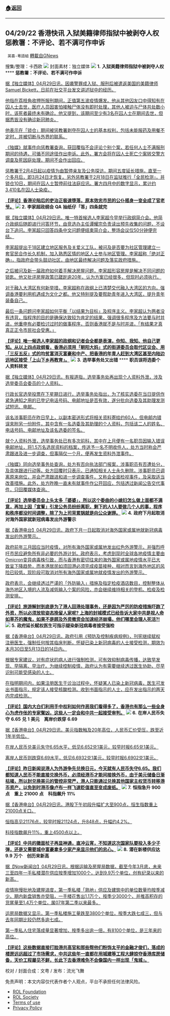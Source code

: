 ###  [:house:返回](README.md)
---


## 04/29/22 香港快讯 入狱美籍律师指狱中被剥夺人权 惩教署：不评论、若不满可作申诉
` 英喜-粵語組` [轉載自GNews](https://gnews.org/zh-hans/2438436/)

搜集/整理：卡西欧
 ![](https://assets.gnews.org/wp-content/uploads/2022/04/0429-fenmian.jpg) 
封面素材：独立媒体
 ![](https://assets.gnews.org/wp-content/uploads/2022/04/2022-04-29-1.png) 
**1.** **入狱美籍律师指狱中被剥夺人权** **** **惩教署：不评论、若不满可作申诉**
 
[据【独立媒体】04月29日讯，因袭警罪成入狱、服刑后被遣返美国的美籍律师 Samuel Bickett，日前在社交平台发文讲述狱中的经历。](https://www.inmediahk.net/node/政經/入獄美籍律師指獄中被剝奪人權-懲教署：不評論、若不滿可作申訴)
 
[他指在荔枝角收押所服刑期间，正值第五波疫情爆发。他从其他囚友口中得知有在囚人士去世，医疗人员因害怕接触尸体没有即时处理，其他人被迫与尸体共处数小时，该死者最终未有确诊。他又提到，该期间至少有3名在囚人士在期间去世，但据悉皆没有确诊新冠肺炎。](https://www.inmediahk.net/node/政經/入獄美籍律師指獄中被剝奪人權-懲教署：不評論、若不滿可作申訴)
 
[他表示在「锁仓」期间被惩教署剥夺在囚人士的基本权利，包括未能服药及用餐不定时，并被切断与外界的联系。](https://www.inmediahk.net/node/政經/入獄美籍律師指獄中被剝奪人權-懲教署：不評論、若不滿可作申訴)
 
[《独媒》就事件向惩教署查询，获回覆指不会评论个别个案，若任何人士不满服刑期间的待遇，可循不同途径作出申诉。此外，署方会将在囚人士死亡个案转交警方调查及死因庭处理，期间不会作出回应。](https://www.inmediahk.net/node/政經/入獄美籍律師指獄中被剝奪人權-懲教署：不評論、若不滿可作申訴)
 
[惩教署于2月4日起以疫情为由暂停亲友及公务探访，期间五度延长措施，直至一个多月后，即3月24日才恢复。另外惩教署于2月18日在监狱推行「全民检测」，并锁仓10日，期间在囚人士暂停前往法庭应讯。署方四月中的数字显示，累计约3,410名在囚人士染疫。](https://www.inmediahk.net/node/政經/入獄美籍律師指獄中被剝奪人權-懲教署：不評論、若不滿可作申訴)
 
**[【评论】香港沦陷后的吏治正极速堕落，原本效忠市民的公仆摇身一变全成了官老爷。](https://www.inmediahk.net/node/政經/入獄美籍律師指獄中被剝奪人權-懲教署：不評論、若不滿可作申訴)**
 ![](https://assets.gnews.org/wp-content/uploads/2022/04/2022-04-29-2.png) 
**2.** **李家超政纲会** **QA** **抽纸仔「答」四条就完**
 
[据【独立媒体】04月29日讯，唯一特首候选人李家超今早举行政纲简介会。他简介政纲后随即进行问答环节，由竞选办主任谭耀宗负责读出预先收集的问题，不设台下追问。李家超只回答四条中文问题便结束简介会，整场会议仅50分钟便完结。](https://www.inmediahk.net/node/政經/李家超政綱會qa抽紙仔「答」四條就完)
 
[李家超提出于18区建立地区服务及关爱义工队，被问及是否要为社区管理建立一套官民合作长久机制，加入熟悉区情的地区人士参与地区管理。李家超称「绝对正确」，指政府会带头鼓动社区，由地区最终解决问题及落实政府措施。](https://www.inmediahk.net/node/政經/李家超政綱會qa抽紙仔「答」四條就完)
 
[之后被问及新一届政府如何着手解决房屋问题，李家超形容房屋是解决不同问题的锁匙。他又批评房屋政策已蹉跎逾20年，认为方案已经很多，但现时必须执行。](https://www.inmediahk.net/node/政經/李家超政綱會qa抽紙仔「答」四條就完)
 
[对于融入大湾区有何新举措，李家超称在政纲上已清楚交代融入大湾区的方向，强调香港要利用机遇成为文化之都。他又特别提及要帮助青年进入大湾区，提升青年装备自己。](https://www.inmediahk.net/node/政經/李家超政綱會qa抽紙仔「答」四條就完)
 
[最后一条问题问李家超如何平衡「以结果为目标」及程序主义。李家超认为两者没有违背，指程序的目的是确保达致较为肯定的结果，强调很多程序及方法要与时并进，他重申有必要检讨过时的做事程序，否则香港就不是与时并进，「有结果才真真正正令市民社会受惠。」](https://www.inmediahk.net/node/政經/李家超政綱會qa抽紙仔「答」四條就完)
 
**[【评论】唯一候选人李家超的政纲和记者会全都是表演，你知、我知、他自己更知。从以上四点政纲看，香港必须用「朝阳大妈」式的街道委员会取代区议会、用「三反五反」式的均贫富消灭富豪和中产、把香港的年青人赶到大湾区甚至内陆边远地区接受「上山下乡再教育」。](https://www.inmediahk.net/node/政經/李家超政綱會qa抽紙仔「答」四條就完)**
 ![](https://assets.gnews.org/wp-content/uploads/2022/04/2022-04-29-3.png) 
**3.** **选举事务处又出错** **** **职员误将选委个人资料转发**
 
[据【独立媒体】04月29日讯，有报道指，选举事务处再出现个人资料外泄，涉及选举委员会委员的个人资料。](https://www.inmediahk.net/node/政經/選舉事務處又洩-職員誤將選委個人資料轉發)
 
[行政长官选举投票在下星期日进行，选举事务处指出，为了核实选委在当日提供作紧急通知之用的已登记电话号码、电邮地址是否有效，遂分批向选委及其助理发测试短讯、电邮。](https://www.inmediahk.net/node/政經/選舉事務處又洩-職員誤將選委個人資料轉發)
 
[该名涉事职员在昨日早上，以副本密送形式将相关资料寄给约60人，但电邮内错误夹附另一份附件，其中含有一名选委及其助理的个人资料，包括该二人的姓名、电话号码、电邮地址及该名选委的签名。](https://www.inmediahk.net/node/政經/選舉事務處又洩-職員誤將選委個人資料轉發)
 
[就个人资料外泄，选举事务处已有多次前科，其中在上月便有一名职员因输入错误电邮地址，将1.5万名选民资料的档案，传送予一名不明收件人，处方当时称会严肃跟进及进一步调查，但事隔仅一个月，便再发生资料外泄事件。](https://www.inmediahk.net/node/政經/選舉事務處又洩-職員誤將選委個人資料轉發)
 
[《独媒》同向选举事务处查询，处方有否向执法部门报案，涉事职员有否遭处分，及具体跟进行动等。处方回覆时只表示，已通知相关人士永久删除，涉事职员已调离原来岗位，并会严肃跟进和进一步调查事件，又称会全面检视事件，及采取适当改善措施。此外，处方昨晚一直未有就事件作公开回应，包括透过新闻公告交代事件，只回覆媒体查询。](https://www.inmediahk.net/node/政經/選舉事務處又洩-職員誤將選委個人資料轉發)
 
**[【评论】选举委员会上头太多「婆婆」，所以这个委曲的小媳妇怎么做上面都不满意，再加上因「宣誓」引发公务员纷纷离职，剩下的人1人要做几个人的事，程序和秩序都没时间调整，除了为上司背累锅就是向公众谢罪。](https://www.inmediahk.net/node/政經/選舉事務處又洩-職員誤將選委個人資料轉發)**
 ![](https://assets.gnews.org/wp-content/uploads/2022/04/2022-04-29-4.png) 
**4.** **政府下月起取消对海外国家就新冠病毒发出外游警示**
 
[据【香港电台】04月29日讯，政府下月一日起取消对海外国家或属地就新冠病毒发出的外游警示。](https://news.rthk.hk/rthk/ch/component/k2/1646310-20220429.htm)
 
[政府前年三月因应当时疫情，对所有海外国家或属地发出红色外游警示，并强烈呼吁市民应避免所有非必要的外游计划。政府表示，考虑到现时全球各地疫情主要由Omicron变异病毒株引致，而与香港有密切往来的海外国家或属地疫情水平已大致呈下降趋势，而本港居民如须回港必须完成疫苗接种，相对而言到海外地区的风险已较低，现阶段可取消对所有海外国家或属地就疫情发出的外游警示。](https://news.rthk.hk/rthk/ch/component/k2/1646310-20220429.htm)
 
[政府表示，会继续透过严谨的「外防输入」措施及指定检疫酒店数目，控制整体从海外地区入境的人流及减低输入个案的风险，亦会继续维持相关的登机、检疫及检测安排。](https://news.rthk.hk/rthk/ch/component/k2/1646310-20220429.htm)
 
**[【评论】旅游解封到底是为了港人回港处理事务，还是因为严厉的防疫措施吓跑了外资，所以必须放软姿态挽留人家呢? 上海的封城模式已经告诉大家中共是视人命如草芥的魔鬼，如果不是顾及外资撤资会加速经济崩塌，他们哪里会理人死活?!](https://news.rthk.hk/rthk/ch/component/k2/1646310-20220429.htm)**
 ![](https://assets.gnews.org/wp-content/uploads/2022/04/2022-04-29-5.png) 
**5.** **政府延长赋权医生可指示疑染新冠病毒者接受强检**
 
[据【香港电台】04月29日讯，政府引用《预防及控制疾病规例》，刊宪继续赋权注册医生，强制任何按其临床判断，怀疑已染上新冠病毒的人士接受检测，期效为本月30日至5月13日的14日内。](https://news.rthk.hk/rthk/ch/component/k2/1646303-20220429.htm)
 
[根据专家建议，对有症状的病人进行强制检测，可有效抑制病毒传播，达致早发现、早隔离、早治疗。为继续控制疫情，政府认为有需要继续透过医生协助，尽早识别可能受感染的人士。](https://news.rthk.hk/rthk/ch/component/k2/1646303-20220429.htm)
 
[在指明期间内，如果注册医生于诊治过程中，怀疑某人已染上新冠病毒，医生可发出书面指示，规定该人接受核酸检测。收到书面指示的人士，应在发出指示的两天内完成检测。](https://news.rthk.hk/rthk/ch/component/k2/1646303-20220429.htm)
 
**[【评论】国内大白们利用手中权利如何作恶我们看得多了，香港也有那么一些全身心为虎作伥的专家幚凶，这些人一定会和中共一起接受审判。](https://news.rthk.hk/rthk/ch/component/k2/1646303-20220429.htm)**
 ![](https://assets.gnews.org/wp-content/uploads/2022/04/2022-04-29-6.png) 
**6.** **在岸人民币失守** **6.65** **兑** **1** **美元　离岸价跌穿** **6.69**
 
[据【香港电台】04月29日讯，美元指数触及20年高位，人民币汇价受压，跌至近1年半低位。](https://news.rthk.hk/rthk/ch/component/k2/1646261-20220429.htm)
 
[在岸人民币兑美元失守6.65水平，低见6.652兑1美元，较早时报6.65兑1美元。](https://news.rthk.hk/rthk/ch/component/k2/1646261-20220429.htm)
 
[离岸人民币则跌穿6.69水平，低见6.6932兑1美元，较早时报6.6902兑1美元。](https://news.rthk.hk/rthk/ch/component/k2/1646261-20220429.htm)
 
**[【评论】昨日新闻说港人为外游争先兑换日元，今天就有人民币失守6.65。我们都知道人民币不能直接兑换外币，必须经港币才能间接换外币，由于美元储备日渐枯竭，所以封兑换美元的管控非常严，港人只能通过兑换其他国家主权货币转移港币资产，以免到时港币像卢布一样飞速贬值直至变成废纸。](https://news.rthk.hk/rthk/ch/component/k2/1646261-20220429.htm)**
 ![](https://assets.gnews.org/wp-content/uploads/2022/04/2022-04-29-7.png) 
**7.** **恒指急升** **900** **点　重上** **21000** **点　科指飙升** **11%**
 
[据【香港电台】04月29日讯，港股下午初段升幅扩大至900点，恒生指数重上21000点关口。](https://news.rthk.hk/rthk/ch/component/k2/1646282-20220429.htm)
 
[恒指高见21176点，较早时报21124点，升848点，升幅约4.2%。](https://news.rthk.hk/rthk/ch/component/k2/1646282-20220429.htm)
 
[科技指数飙升11%，重上4500点以上。](https://news.rthk.hk/rthk/ch/component/k2/1646282-20220429.htm)
 
**[【评论】中共的撖面杖子再显神通，直冲云宵，不知道这次国家队要投入多少子弹，还是又需要城中富豪拿多少家产来显示他们的忠心。](https://news.rthk.hk/rthk/ch/component/k2/1646282-20220429.htm)**
 ![](https://assets.gnews.org/wp-content/uploads/2022/04/2022-04-29-8.png) 
**8.** **潜在新楼供应达** **9.9** **万个　创历来新高**
 
[据【Now新闻台】04月29日讯，根据运输及房屋局数据，截至今年3月底，未来三至四年一手私楼潜在供应按季增加1000个，达到9.9万个单位，创有纪录以来的新高。](https://news.now.com/home/local/player?newsId=474334)
 
[疫情拖慢批地及建屋进度，第一季私楼「熟地」供应及建筑中的单位数量均按季减少。期内新盘销售亦受阻，一手楼花售出1.1万个，按季少3000个，并推高积存的货尾量至1.4万个单位，属07年第二季以来最多。](https://news.now.com/home/local/player?newsId=474334)
 
[运房局数据又显示，第一季私楼施工量跌至3800个单位，按季大跌七成三，但与去年同期比较仍然多逾七成。](https://news.now.com/home/local/player?newsId=474334)
 
[第一季私人住宅落成量显著增加，按季多出逾一倍，有8100个单位，是三年来的高位。](https://news.now.com/home/local/player?newsId=474334)
 
**[【评论】这些数据直接打脸港共高官和那些帮他们粉饰太平的金融才俊们，落成的楼房远远超过了市场需求，中共这些年一直都在用城建等工程大肆掠夺香港库房储备，天价工程屡见不鲜，长此下去香港难免不会像国内一样出现「鬼城」。](https://news.now.com/home/local/player?newsId=474334)**

校对 / 封面合成：文粤 / 发布：流光飞舞

免责声明：本文内容仅代表作者个人观点，平台不承担任何法律风险。
  
- [ROL Foundation](https://rolfoundation.org/)
- [ROL Society](https://rolsociety.org/)
- [Terms of use](https://gnews.org/terms-of-use-3/)
- [Privacy Policy](https://gnews.org/privacy-policy/)
